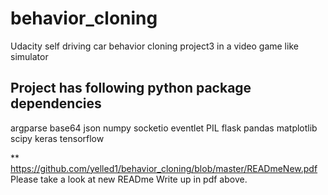 # behavior_cloning
Udacity self driving car behavior cloning project3 in a video game like simulator

## Project has following python package dependencies ##
argparse base64 json numpy  socketio eventlet PIL flask pandas matplotlib scipy keras tensorflow

** https://github.com/yelled1/behavior_cloning/blob/master/READmeNew.pdf
Please take a look at new READme Write up in pdf above.
